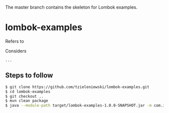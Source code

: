 The master branch contains the skeleton for Lombok examples.

# lombok-examples

Refers to []() 

Considers

```
...
```

## Steps to follow

```bash
$ git clone https://github.com/tzieleniewski/lombok-examples.git
$ cd lombok-examples
$ git checkout ..
$ mvn clean package
$ java --module-path target/lombok-examples-1.0.0-SNAPSHOT.jar -m com.intive/com.intive.Main
```